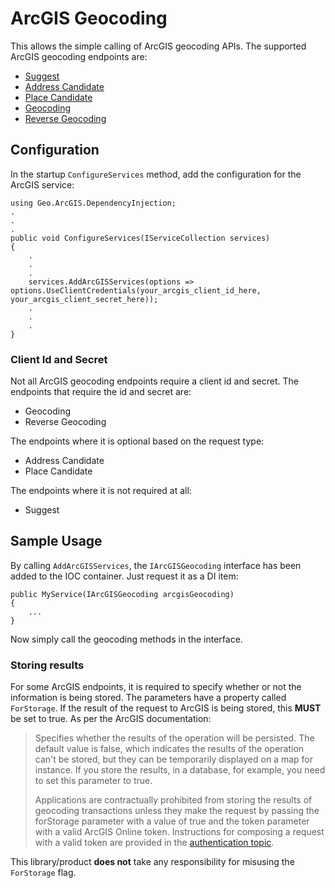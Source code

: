 # ArcGIS Geocoding

This allows the simple calling of ArcGIS geocoding APIs. The supported ArcGIS geocoding endpoints are:
- [Suggest](https://developers.arcgis.com/rest/geocode/api-reference/geocoding-suggest.htm)
- [Address Candidate](https://developers.arcgis.com/labs/rest/search-for-an-address/)
- [Place Candidate](https://developers.arcgis.com/labs/rest/find-places/)
- [Geocoding](https://developers.arcgis.com/rest/geocode/api-reference/geocoding-geocode-addresses.htm)
- [Reverse Geocoding](https://developers.arcgis.com/rest/geocode/api-reference/geocoding-reverse-geocode.htm)

## Configuration

In the startup `ConfigureServices` method, add the configuration for the ArcGIS service:
```
using Geo.ArcGIS.DependencyInjection;
.
.
.
public void ConfigureServices(IServiceCollection services)
{
    .
    .
    .
    services.AddArcGISServices(options => options.UseClientCredentials(your_arcgis_client_id_here, your_arcgis_client_secret_here));
    .
    .
    .
}
```

### Client Id and Secret

Not all ArcGIS geocoding endpoints require a client id and secret. The endpoints that require the id and secret are:

 - Geocoding
 - Reverse Geocoding

The endpoints where it is optional based on the request type:

 - Address Candidate
 - Place Candidate

The endpoints where it is not required at all:

 - Suggest

## Sample Usage

By calling `AddArcGISServices`, the `IArcGISGeocoding` interface has been added to the IOC container. Just request it as a DI item:
```
public MyService(IArcGISGeocoding arcgisGeocoding)
{
    ...
}
```

Now simply call the geocoding methods in the interface.

### Storing results

For some ArcGIS endpoints, it is required to specify whether or not the information is being stored. The parameters have a property called `ForStorage`. If the result of the request to ArcGIS is being stored, this **MUST** be set to true. As per the ArcGIS documentation:

> Specifies whether the results of the operation will be persisted. The default value is  false, which indicates the results of the operation can't be stored, but they can be temporarily displayed on a map for instance. If you store the results, in a database, for example, you need to set this parameter to  true.
> 
> Applications are contractually prohibited from storing the results of geocoding transactions unless they make the request by passing the  forStorage  parameter with a value of  true  and the  token  parameter with a valid ArcGIS Online token. Instructions for composing a request with a valid token are provided in the  [authentication topic](https://developers.arcgis.com/rest/geocode/api-reference/geocoding-authenticate-a-request.htm).

This library/product **does not** take any responsibility for misusing the `ForStorage` flag.
